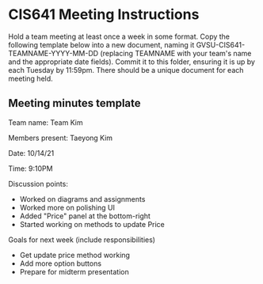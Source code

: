 # CIS641 Meeting Instructions

Hold a team meeting at least once a week in some format.  Copy the following template below into a new document, naming it GVSU-CIS641-TEAMNAME-YYYY-MM-DD (replacing TEAMNAME with your team's name and the appropriate date fields).  Commit it to this folder, ensuring it is up by each Tuesday by 11:59pm.  There should be a unique document for each meeting held.

## Meeting minutes template

Team name: Team Kim

Members present: Taeyong Kim

Date: 10/14/21

Time: 9:10PM

Discussion points: 

* Worked on diagrams and assignments
* Worked more on polishing UI
* Added "Price" panel at the bottom-right
* Started working on methods to update Price

Goals for next week (include responsibilities)

* Get update price method working
* Add more option buttons
* Prepare for midterm presentation
